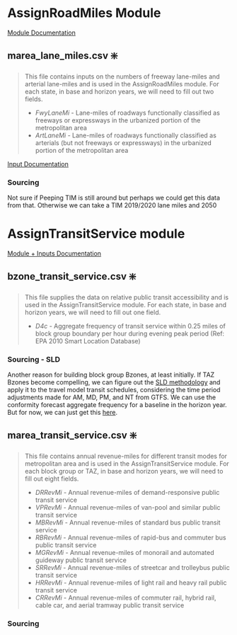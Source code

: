 # AssignRoadMiles Module

[Module Documentation](https://github.com/VisionEval/VisionEval-Docs/blob/master/tutorials/verspm/Modules_and_Outputs.md/#assignroadmiles)

## marea_lane_miles.csv ❇️

>This file contains inputs on the numbers of freeway lane-miles and arterial lane-miles and is used in the AssignRoadMiles module. For each state, in base and horizon years, we will need to fill out two fields.
>- _FwyLaneMi_ - Lane-miles of roadways functionally classified as freeways or expressways in the urbanized portion of the metropolitan area
>- _ArtLaneMi_ - Lane-miles of roadways functionally classified as arterials (but not freeways or expressways) in the urbanized portion of the metropolitan area

[Input Documentation](https://github.com/VisionEval/VisionEval-Docs/blob/master/tutorials/verspm/Modules_and_Outputs.md/#user-input-files-13)

### Sourcing
Not sure if Peeping TIM is still around but perhaps we could get this data from that. Otherwise we can take a TIM 2019/2020 lane miles and 2050

# AssignTransitService module

[Module + Inputs Documentation](https://github.com/VisionEval/VisionEval-Docs/blob/master/tutorials/verspm/Modules_and_Outputs.md/#assigntransitservice)

## bzone_transit_service.csv ❇️

>This file supplies the data on relative public transit accessibility and is used in the AssignTransitService module. For each state, in base and horizon years, we will need to fill out one field.
>- _D4c_ - Aggregate frequency of transit service within 0.25 miles of block group boundary per hour during evening peak period (Ref: EPA 2010 Smart Location Database)

### Sourcing - SLD
Another reason for building block group Bzones, at least initially. If TAZ Bzones become compelling, we can figure out the [SLD methodology](https://www.epa.gov/sites/production/files/2021-06/documents/epa_sld_3.0_technicaldocumentationuserguide_may2021.pdf) and apply it to the travel model transit schedules, considering the time period adjustments made for AM, MD, PM, and NT from GTFS. We can use the conformity forecast aggregate frequency for a baseline in the horizon year. But for now, we can just get this [here](https://geodata.epa.gov/arcgis/rest/services/OA/SmartLocationDatabase/MapServer/14).


## marea_transit_service.csv ❇️

>This file contains annual revenue-miles for different transit modes for metropolitan area and is used in the AssignTransitService module. For each block group or TAZ, in base and horizon years, we will need to fill out eight fields.
>- _DRRevMi_ - Annual revenue-miles of demand-responsive public transit service
>- _VPRevMi_ - Annual revenue-miles of van-pool and similar public transit service
>- _MBRevMi_ - Annual revenue-miles of standard bus public transit service
>- _RBRevMi_ - Annual revenue-miles of rapid-bus and commuter bus public transit service
>- _MGRevMi_ - Annual revenue-miles of monorail and automated guideway public transit service
>- _SRRevMi_ - Annual revenue-miles of streetcar and trolleybus public transit service
>- _HRRevMi_ - Annual revenue-miles of light rail and heavy rail public transit service
>- _CRRevMi_ - Annual revenue-miles of commuter rail, hybrid rail, cable car, and aerial tramway public transit service
### Sourcing


